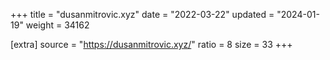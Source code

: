 +++
title = "dusanmitrovic.xyz"
date = "2022-03-22"
updated = "2024-01-19"
weight = 34162

[extra]
source = "https://dusanmitrovic.xyz/"
ratio = 8
size = 33
+++
